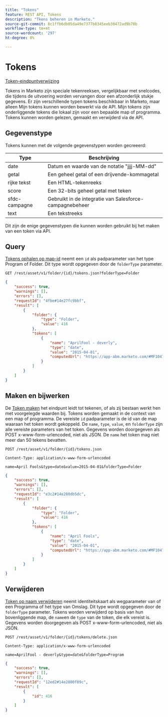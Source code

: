 ```yaml
---
title: "Tokens"
feature: REST API, Tokens
description: "Tkens beheren in Marketo."
source-git-commit: 8c1ffb6db05da49e7377b8345eeb30472ad9b78b
workflow-type: tm+mt
source-wordcount: '297'
ht-degree: 0%

---
```



# Tokens

[Token-eindpuntverwijzing](https://developer.adobe.com/marketo-apis/api/asset/#tag/Tokens)

Tokens in Marketo zijn speciale tekenreeksen, vergelijkbaar met snelcodes, die tijdens de uitvoering worden vervangen door een afzonderlijk stukje gegevens. Er zijn verschillende typen tokens beschikbaar in Marketo, maar alleen Mijn tokens kunnen worden bewerkt via de API. Mijn tokens zijn onderliggende tokens die lokaal zijn voor een bepaalde map of programma. Tokens kunnen worden gelezen, gemaakt en verwijderd via de API.

## Gegevenstype

Tokens kunnen met de volgende gegevenstypen worden gecreeerd:

| Type | Beschrijving |
|---------------|----------------------------------------------------|
| date | Datum en waarde van de notatie &quot;jjjj-MM-dd&quot; |
| getal | Een geheel getal of een drijvende-kommagetal |
| rijke tekst | Een HTML-tekenreeks |
| score | Een 32-bits geheel getal met teken |
| sfdc-campagne | Gebruikt in de integratie van Salesforce-campagnebeheer |
| text | Een tekstreeks |


Dit zijn de enige gegevenstypen die kunnen worden gebruikt bij het maken van een token via API.

## Query

[Tokens ophalen op map-id](https://developer.adobe.com/marketo-apis/api/asset/#tag/Tokens/operation/getTokensByFolderIdUsingGET) neemt een `id` als padparameter van het type Program of Folder. Dit type wordt opgegeven door de `folderType` parameter.

```curl
GET /rest/asset/v1/folder/{id}/tokens.json?folderType=Folder
```

```json
{
    "success": true,
    "warnings": [],
    "errors": [],
    "requestId": "4fbe#14e27fc9bbf",
    "result": [
        {
            "folder": {
                "type": "Folder",
                "value": 416
            },
            "tokens": [
                {
                    "name": "AprilFool - deverly",
                    "type": "date",
                    "value": "2015-04-01",
                    "computedUrl": "https://app-abm.marketo.com/#MF1047C3"
                }
            ]
        }
    ]
}
```

## Maken en bijwerken

De [Token maken](https://developer.adobe.com/marketo-apis/api/asset/#tag/Tokens/operation/addTokenTOFolderUsingPOST) het eindpunt leidt tot tekenen, of als zij bestaan werkt hen met voorgelegde waarden bij. Tokens worden gemaakt in de context van een map of programma. De vereiste `id` padparameter is de id van de map waaraan het token wordt gekoppeld. De `name`, `type`, `value`, en `folderType` zijn alle vereiste parameters van het token. Gegevens worden doorgegeven als POST x-www-form-urlencoded, niet als JSON. De `name` het token mag niet meer dan 50 tekens bevatten.

```
POST /rest/asset/v1/folder/{id}/tokens.json
```

```
Content-Type: application/x-www-form-urlencoded
```

```
name=April Fools&type=date&value=2015-04-01&folderType=Folder
```

```json
{
    "success": true,
    "warnings": [],
    "errors": [],
    "requestId": "e3c2#14e280db5dc",
    "result": [
        {
            "folder": {
                "type": "Folder",
                "value": 416
            },
            "tokens": [
                {
                    "name": "April Fools",
                    "type": "date",
                    "value": "2015-04-01",
                    "computedUrl": "https://app-abm.marketo.com/#MF1047C3"
                }
            ]
        }
    ]
}
```

## Verwijderen

[Token op naam verwijderen](https://developer.adobe.com/marketo-apis/api/asset/#tag/Tokens/operation/deleteTokenByNameUsingPOST) neemt identiteitskaart als wegparameter van of een Programma of het type van Omslag. Dit type wordt opgegeven door de `folderType` parameter. Tokens worden verwijderd op basis van hun bovenliggende map, de `name`en de `type` van de token, die elk vereist is. Gegevens worden doorgegeven als POST x-www-form-urlencoded, niet als JSON.

```
POST /rest/asset/v1/folder/{id}/tokens/delete.json
```

```
Content-Type: application/x-www-form-urlencoded
```

```
name=AprilFool - deverly&type=date&folderType=Program
```

```json
{
    "success": true,
    "warnings": [],
    "errors": [],
    "requestId": "12ed2#14e2800f89c",
    "result": [
        {
            "id": 416
        }
    ]
}
```
